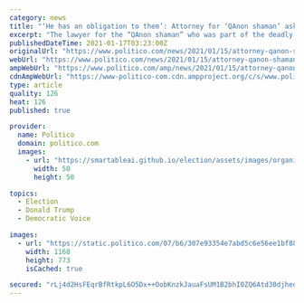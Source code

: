 ```yaml
---
category: news
title: "‘He has an obligation to them’: Attorney for ‘QAnon shaman’ asks Trump to pardon rioters"
excerpt: "The lawyer for the “QAnon shaman” who was part of the deadly siege of the Capitol last week publicly petitioned President Donald Trump on Thursday to pardon his client. In an interview on CNN, attorney Albert Watkins said his client, Jacob Chansley ..."
publishedDateTime: 2021-01-17T03:23:00Z
originalUrl: "https://www.politico.com/news/2021/01/15/attorney-qanon-shaman-trump-pardon-459608"
webUrl: "https://www.politico.com/news/2021/01/15/attorney-qanon-shaman-trump-pardon-459608"
ampWebUrl: "https://www.politico.com/amp/news/2021/01/15/attorney-qanon-shaman-trump-pardon-459608"
cdnAmpWebUrl: "https://www-politico-com.cdn.ampproject.org/c/s/www.politico.com/amp/news/2021/01/15/attorney-qanon-shaman-trump-pardon-459608"
type: article
quality: 126
heat: 126
published: true

provider:
  name: Politico
  domain: politico.com
  images:
    - url: "https://smartableai.github.io/election/assets/images/organizations/politico.com-50x50.jpg"
      width: 50
      height: 50

topics:
  - Election
  - Donald Trump
  - Democratic Voice

images:
  - url: "https://static.politico.com/07/b6/307e93354e7abd5c6e56ee1bf883/jacob-chansley-773-ap.jpg"
    width: 1160
    height: 773
    isCached: true

secured: "rLj4d2HsFEqrBfRtkpL6O5Dx++OobKnzkJauaFsUM1B2bhI0ZQ6Atd30djheoGdKzgF1AZL1/mir+adYKkcKvUpup7obwdVYeSyZUudBJovusA+xmRjyuo6gcSBtyIC+mqYt3NR0KCn2Bck8AgVHPQ9cSrypMh0ShebatXcSfMnDMXxSE6tWzPWwyOxltKE4szOk7vuZaFMSH1Sa9qikmvzSbYBo8xt2aFtOgGM0tMMCVho6ORrGmXM5NGsfh2Y1kwA7GbKs3ezNCGIVo0HRpkNsxtO0mPPjZIRu8sb39M4I/lKo26sUVncbakOPo/L1UdvRv4/VjviGTLcZCyH0yItmjgTw8G6gFJSo41Zy0qg=;mk9dMB07hQ9LkJCbTbv0lA=="
---
```


